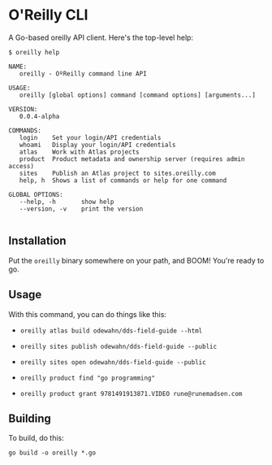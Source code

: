 # O'Reilly CLI

A Go-based oreilly API client.  Here's the top-level help: 

```
$ oreilly help

NAME:
   oreilly - OºReilly command line API

USAGE:
   oreilly [global options] command [command options] [arguments...]

VERSION:
   0.0.4-alpha

COMMANDS:
   login	Set your login/API credentials
   whoami	Display your login/API credentials
   atlas	Work with Atlas projects
   product	Product metadata and ownership server (requires admin access)
   sites	Publish an Atlas project to sites.oreilly.com
   help, h	Shows a list of commands or help for one command
   
GLOBAL OPTIONS:
   --help, -h		show help
   --version, -v	print the version


```

## Installation

Put the `oreilly` binary somewhere on your path, and BOOM!  You're ready to go.

## Usage 

With this command, you can do things like this:


* `oreilly atlas build odewahn/dds-field-guide --html`

* `oreilly sites publish odewahn/dds-field-guide --public`

* `oreilly sites open odewahn/dds-field-guide --public`

* `oreilly product find "go programming"`

* `oreilly product grant 9781491913871.VIDEO rune@runemadsen.com`


## Building

To build, do this:

```
go build -o oreilly *.go
```


